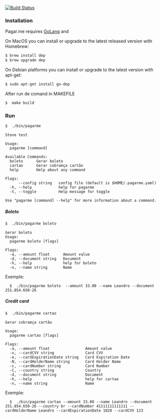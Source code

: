 [![Build Status](https://pagar.me/static/logo_pagarme-f40e836118f75338095ebb5b461cd5ed.svg)](https://pagar.me/static/logo_pagarme-f40e836118f75338095ebb5b461cd5ed.svg)


### Installation

Pagar.me requires [GoLang](https://golang.org/) and

On MacOS you can install or upgrade to the latest released version with Homebrew:
```sh
$ brew install dep
$ brew upgrade dep
```
On Debian platforms you can install or upgrade to the latest version with apt-get:
```sh
$ sudo apt-get install go-dep
```
After run de comand in MAKEFILE
```sh
$  make build
```
### Run
```sh
$  ./bin/pagarme
```

```
Stone test

Usage:
  pagarme [command]

Available Commands:
  boleto      Gerar boleto
  cartao      Gerar cobramça cartão
  help        Help about any command

Flags:
      --config string   config file (default is $HOME/.pagarme.yaml)
  -h, --help            help for pagarme
  -t, --toggle          Help message for toggle

Use "pagarme [command] --help" for more information about a command.
```

##### Boleto

```sh
$  ./bin/pagarme boleto
```
```
Gerar boleto
Usage:
  pagarme boleto [flags]

Flags:
  -a, --amount float      Amount value
  -d, --document string   Document
  -h, --help              help for boleto
  -n, --name string       Name
```

Exemple:
```
  $  ./bin/pagarme boleto  --amount 33.00 --name Leandro --document 251.854.650-26
```

##### Credit card

```sh
$  ./bin/pagarme cartao
```
```
Gerar cobramça cartão

Usage:
  pagarme cartao [flags]

Flags:
  -a, --amount float                Amount value
  -v, --cardCVV string              Card CVV
  -e, --cardExpirationDate string   Card Expiration Date
  -N, --cardHolderName string       Card Holder Name
  -c, --cardNumber string           Card Number
  -C, --country string              Country
  -d, --document string             Document
  -h, --help                        help for cartao
  -n, --name string                 Name
```

Exemple:
```
  $  ./bin/pagarme cartao --amount 33.00 --name Leandro --document 251.854.650-26 --country br --cardNumber 41111111111111 --cardHolderName Leandro --cardExpirationDate 1028 --cardCVV 123
```
